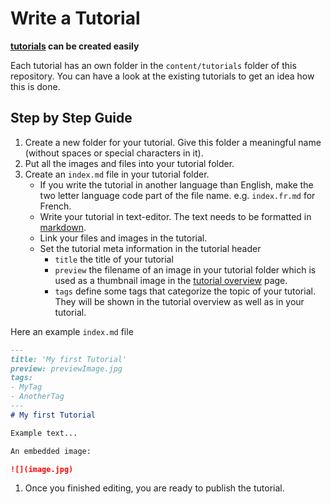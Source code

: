 # Write a Tutorial

**[tutorials] can be created easily**

Each tutorial has an own folder in the `content/tutorials` folder of this repository. You can have a look at the existing tutorials to get an idea how this is done.

## Step by Step Guide

1. Create a new folder for your tutorial. Give this folder a meaningful name (without spaces or special characters in it).
2. Put all the images and files into your tutorial folder.
3. Create an `index.md` file in your tutorial folder. 
    * If you write the tutorial in another language than English, make the two letter language code part of the file name. e.g. `index.fr.md` for French.
    * Write your tutorial in text-editor. The text needs to be formatted in [markdown].
    * Link your files and images in the tutorial.
    * Set the tutorial meta information in the tutorial header
        * `title` the title of your tutorial
        * `preview` the filename of an image in your tutorial folder which is used as a thumbnail image in the [tutorial overview] page.
        * `tags` define some tags that categorize the topic of your tutorial. They will be shown in the tutorial overview as well as in your tutorial.

Here an example `index.md` file

```md
---
title: 'My first Tutorial'
preview: previewImage.jpg
tags:
- MyTag
- AnotherTag
---
# My first Tutorial

Example text...

An embedded image:

![](image.jpg)
```

1. Once you finished editing, you are ready to publish the tutorial. 


[tutorials]: https://qaul.net/tutorials/
[markdown]: https://www.markdownguide.org/getting-started
[tutorial overview]: https://qaul.net/tutorials/

